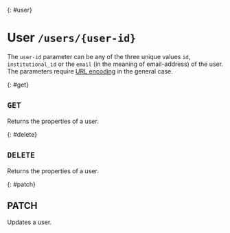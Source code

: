 {: #user}
# User `/users/{user-id}`

The `user-id`
parameter can be any of the three unique values `id`, `institutional_id` or the
`email` (in the meaning of email-address) of the user. The parameters require [URL encoding]
in the general case.


{: #get}
## `GET`

Returns the properties of a user.

{: #delete}
## `DELETE`

Returns the properties of a user.


{: #patch}
## PATCH

Updates a user.

  [URL encoding]: https://en.wikipedia.org/wiki/Percent-encoding


